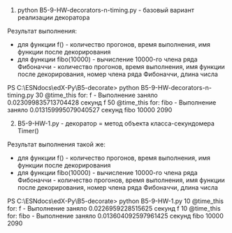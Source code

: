 1. python B5-9-HW-decorators-n-timing.py - базовый вариант реализации декоратора

Результат выполнения:
- для функции f() - количество прогонов, время выполнения, имя функции после декорирования
- для функции fibo(10000) - вычисление 10000-го члена ряда Фибоначчи - количество прогонов, время выполнения, имя функции после декорирования, номер члена ряда Фибоначчи, длина числа

PS C:\ESNdocs\edX-Py\B5-decorate> python B5-9-HW-decorators-n-timing.py
30 @time_this for: f - Выполнение заняло 0.023099835713704428 секунд
f
50 @time_this for: fibo - Выполнение заняло 0.013159995079040527 секунд
fibo 10000 2090

2. B5-9-HW-1.py - декоратор = метод объекта класса-секундомера Timer()

Результат выполнения такой же:
- для функции f() - количество прогонов, время выполнения, имя функции после декорирования
- для функции fibo(10000) - вычисление 10000-го члена ряда Фибоначчи - количество прогонов, время выполнения, имя функции после декорирования, номер члена ряда Фибоначчи, длина числа

PS C:\ESNdocs\edX-Py\B5-decorate> python B5-9-HW-1.py
10 @time_this for: f - Выполнение заняло 0.0226959228515625 секунд
f
10 @time_this for: fibo - Выполнение заняло 0.013604092597961425 секунд
fibo 10000 2090
